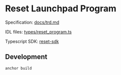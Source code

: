 # Reset Launchpad Program

Specification: [docs/trd.md](docs/trd.md)

IDL files: [types/reset_program.ts](types/reset_program.ts)

Typescript SDK: [reset-sdk](reset-sdk)

## Development

```bash
anchor build
```